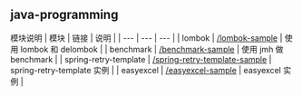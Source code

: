 ## java-programming

模块说明
|  模块   |  链接  |   说明  |
| --- | --- | --- |
|   lombok   |  [/lombok-sample](/lombok-sample)   |   使用 lombok 和 delombok  |
|   benchmark  | [/benchmark-sample](/benchmark-sample)    |  使用 jmh 做 benchmark   |
|   spring-retry-template  | [/spring-retry-template-sample](/spring-retry-template-sample)    |  spring-retry-template 实例   |
|   easyexcel  | [/easyexcel-sample](/easyexcel-sample)    |  easyexcel 实例   |
